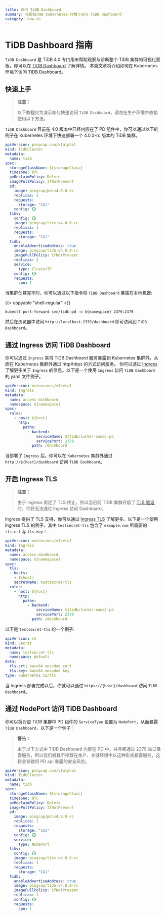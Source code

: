 ```yaml
---
title: 访问 TiDB Dashboard
summary: 介绍如何在 Kubernetes 环境下访问 TiDB Dashboard
category: how-to
---
```


# TiDB Dashboard 指南

`TiDB Dashboard` 是 TiDB 4.0 专门用来帮助观察与诊断整个 TiDB 集群的可视化面板，你可以在 [TiDB Dashboard](https://github.com/pingcap-incubator/tidb-dashboard) 了解详情。 本篇文章将介绍如何在 Kubernetes 环境下访问 TiDB Dashboard。

## 快速上手

> **注意：**
>
> 以下教程仅为演示如何快速访问 `TiDB Dashboard`，请勿在生产环境中直接使用以下方法。 

`TiDB Dashboard` 目前在 4.0 版本中已经内嵌在了 PD 组件中，你可以通过以下的例子在 Kubernetes 环境下快速部署一个 4.0.0-rc 版本的 TiDB 集群。

```yaml
apiVersion: pingcap.com/v1alpha1
kind: TidbCluster
metadata:
  name: tidb
spec:
  storageClassName: ${storageClass}
  timezone: UTC
  pvReclaimPolicy: Delete
  imagePullPolicy: IfNotPresent
  pd:
    image: pingcap/pd:v4.0.0-rc
    replicas: 1
    requests:
      storage: "1Gi"
    config: {}
  tikv:
    config: {}
    image: pingcap/tikv:v4.0.0-rc
    replicas: 1
    requests:
      storage: "1Gi"
  tidb:
    enableAdvertiseAddress: true
    image: pingcap/tidb:v4.0.0-rc
    imagePullPolicy: IfNotPresent
    replicas: 1
    service:
      type: ClusterIP
    config: {}
    requests:
      cpu: 1
```

当集群创建完毕时，你可以通过以下指令将 `TiDB Dashboard` 暴露在本地机器:

{{< copyable "shell-regular" >}}

```shell
kubectl port-forward svc/tidb-pd -n ${namespace} 2379:2379
```

然后在浏览器中访问 `http://localhost:2379/dashboard` 即可访问到 `TiDB Dashboard`。

## 通过 Ingress 访问 TiDB Dashboard

你可以通过 `Ingress` 来将 TiDB Dashboard 服务暴露到 Kubernetes 集群外，从而在 Kubernetes 集群外通过 http/https 的方式访问服务。 你可以通过 [Ingress](https://kubernetes.io/zh/docs/concepts/services-networking/ingress/) 了解更多关于 `Ingress` 的信息。以下是一个使用 `Ingress` 访问 `TiDB Dashboard` 的 yaml 文件例子。

```yaml
apiVersion: extensions/v1beta1
kind: Ingress
metadata:
  name: access-dashboard
  namespace: ${namespace}
spec:
  rules:
    - host: ${host}
      http:
        paths:
          - backend:
              serviceName: ${tidbcluster-name}-pd
              servicePort: 2379
            path: /dashboard
```

当部署了 `Ingress` 后，你可以在 `Kubernetes` 集群外通过 `http://${host}/dashboard` 访问 `TiDB Dashboard`。

## 开启 Ingress TLS

> **注意：**
>
> 由于 Ingress 假定了 TLS 终止，所以当目前 TiDB 集群开启了 [TLS 验证](enable-tls-between-components.md)时，你将无法通过 Ingress 访问 Dashboard。

Ingress 提供了 TLS 支持，你可以通过 [Ingress TLS](https://kubernetes.io/zh/docs/concepts/services-networking/ingress/#tls) 了解更多。以下是一个使用 Ingress TLS 的例子，其中 `testsecret-tls` 包含了 `exmaple.com` 所需要的 `tls.crt` 与 `tls.key`：

```yaml
apiVersion: extensions/v1beta1
kind: Ingress
metadata:
  name: access-dashboard
  namespace: ${namespace}
spec:
  tls:
  - hosts:
    - ${host}
    secretName: testsecret-tls
  rules:
    - host: ${host}
      http:
        paths:
          - backend:
              serviceName: ${tidbcluster-name}-pd
              servicePort: 2379
            path: /dashboard
```

以下是 `testsecret-tls` 的一个例子:

```yaml
apiVersion: v1
kind: Secret
metadata:
  name: testsecret-tls
  namespace: default
data:
  tls.crt: base64 encoded cert
  tls.key: base64 encoded key
type: kubernetes.io/tls
```

当 Ingress 部署完成以后，你就可以通过 `https://{host}/dashboard` 访问 `TiDB Dashboard`。

## 通过 NodePort 访问 TiDB Dashboard

你可以将对应 TiDB 集群中 PD 组件的 `ServiceType` 设置为 `NodePort`，从而暴露 `TiDB Dashboard`，以下是一个例子：

> **警告：**
>
> 由于以下方式中 TiDB Dashboard 内嵌在 PD 中，并且都通过 2379 端口暴露服务，所以我们极其不推荐在生产、关键环境中以这种形式暴露服务，这将会导致将 PD api 暴露的安全风险。

```yaml
apiVersion: pingcap.com/v1alpha1
kind: TidbCluster
metadata:
  name: tidb
spec:
  storageClassName: ${storageClass}
  timezone: UTC
  pvReclaimPolicy: Delete
  imagePullPolicy: IfNotPresent
  pd:
    image: pingcap/pd:v4.0.0-rc
    replicas: 1
    requests:
      storage: "1Gi"
    config: {}
    service:
      type: NodePort
  tikv:
    config: {}
    image: pingcap/tikv:v4.0.0-rc
    replicas: 1
    requests:
      storage: "1Gi"
  tidb:
    enableAdvertiseAddress: true
    image: pingcap/tidb:v4.0.0-rc
    imagePullPolicy: IfNotPresent
    replicas: 1
    config: {}
    requests:
      cpu: 1
```

